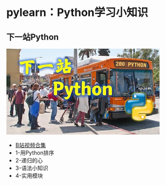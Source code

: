 # pylearn：Python学习小知识
## 下一站Python
![下一站Python](下一站Python/nextpython.jpg)
- [B站视频合集](https://www.bilibili.com/video/BV1LV4y157rL/)
- 1-用Python排序
- 2-递归的心
- 3-语法小知识
- 4-实用模块